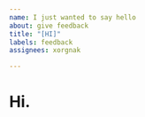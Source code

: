 ```yaml
---
name: I just wanted to say hello
about: give feedback
title: "[HI]"
labels: feedback
assignees: xorgnak

---
```


# Hi.
